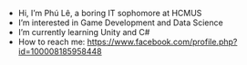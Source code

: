 -  Hi, I’m Phú Lê, a boring IT sophomore at HCMUS
-  I’m interested in Game Development and Data Science
-  I’m currently learning Unity and C#
-  How to reach me: https://www.facebook.com/profile.php?id=100008185958448


